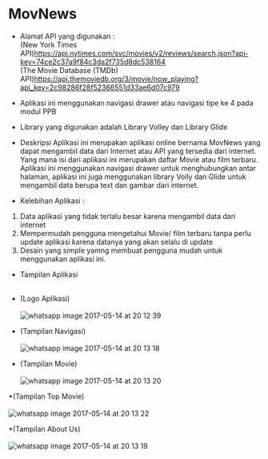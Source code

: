 # MovNews

* Alamat API yang digunakan :<br>
(New York Times API)https://api.nytimes.com/svc/movies/v2/reviews/search.json?api-key=74ce2c37a9f84c3da2f735d8dc538164 <br>
(The Movie Database (TMDb) API)https://api.themoviedb.org/3/movie/now_playing?api_key=2c98286f28f52366551d33ae6d07c979

* Aplikasi ini menggunakan navigasi drawer atau navigasi tipe ke 4 pada modul PPB

* Library yang digunakan adalah Library Volley dan Library Glide

* Deskripsi
Aplikasi ini merupakan aplikasi online bernama MovNews yang dapat mengambil data dari Internet atau API yang tersedia dari internet.
Yang mana isi dari aplikasi ini merupakan daftar Movie atau film terbaru.
Aplikasi ini menggunakan navigasi drawer untuk menghubungkan antar halaman, aplikasi ini juga menggunakan library Volly 
dan Glide untuk mengambil data berupa text dan gambar dari internet.

* Kelebihan Aplikasi :
1. Data aplikasi yang tidak terlalu besar karena mengambil data dari internet
2. Mempermudah pengguna mengetahui Movie/ film terbaru tanpa perlu update aplikasi karena datanya yang akan selalu di update
3. Desain yang simple yamng membuat pengguna mudah untuk menggunakan aplikasi ini.

* Tampilan Aplikasi <br><br>
* (Logo Aplikasi)<br><br>
![whatsapp image 2017-05-14 at 20 12 39](https://cloud.githubusercontent.com/assets/22111021/26034138/0cb75b28-38e2-11e7-8d3f-e20c3dd64e5f.jpeg)<br>

* (Tampilan Navigasi)<br><br>
![whatsapp image 2017-05-14 at 20 13 18](https://cloud.githubusercontent.com/assets/22111021/26034139/0d074e94-38e2-11e7-867e-b5353b228d04.jpeg)<br>

* (Tampilan Movie)<br><br>
![whatsapp image 2017-05-14 at 20 13 20](https://cloud.githubusercontent.com/assets/22111021/26034136/0c4a0d5c-38e2-11e7-8a22-c20fa9b2cf53.jpeg)<br>

*(Tampilan Top Movie)<br><br>
![whatsapp image 2017-05-14 at 20 13 22](https://cloud.githubusercontent.com/assets/22111021/26034137/0c8209aa-38e2-11e7-8f63-f02e197a6a08.jpeg)<br>

*(Tampilan About Us)<br><br>
![whatsapp image 2017-05-14 at 20 13 19](https://cloud.githubusercontent.com/assets/22111021/26034135/0c12e55c-38e2-11e7-84b8-78629c46ac30.jpeg)<br>
